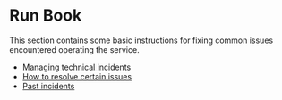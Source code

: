 # Run Book

This section contains some basic instructions for fixing common issues encountered operating the service.

- [Managing technical incidents](/run-book/managing-technical-incidents/)
- [How to resolve certain issues](/run-book/how-to-resolve-certain-issues/)
- [Past incidents](/run-book/past-incidents/)